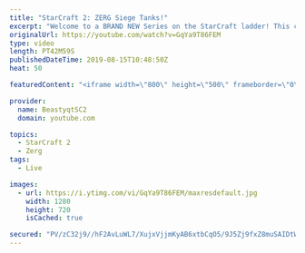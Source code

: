 ```yaml
---
title: "StarCraft 2: ZERG Siege Tanks!"
excerpt: "Welcome to a BRAND NEW Series on the StarCraft ladder! This challenege is called \"Infestors to GM,\" where I play Mass Infestors and try to get to Grandmaster! I am allowing myself to make Queens as well, but other than that, the gameplan is INFESTORS!!!  When you play against Terran with Mass Infestors,"
originalUrl: https://youtube.com/watch?v=GqYa9T86FEM
type: video
length: PT42M59S
publishedDateTime: 2019-08-15T10:48:50Z
heat: 50

featuredContent: "<iframe width=\"800\" height=\"500\" frameborder=\"0\" src=\"https://www.youtube.com/embed/GqYa9T86FEM\" allow=\"accelerometer; autoplay; encrypted-media; gyroscope; picture-in-picture\" allowfullscreen></iframe>"

provider:
  name: BeastyqtSC2
  domain: youtube.com

topics:
  - StarCraft 2
  - Zerg
tags:
  - Live

images:
  - url: https://i.ytimg.com/vi/GqYa9T86FEM/maxresdefault.jpg
    width: 1280
    height: 720
    isCached: true

secured: "PV/zC32j9//hF2AvLuWL7/XujxVjjmKyAB6xtbCqO5/9J5Zj9fxZ8muSAIDtWjBKNwCyLAUoqbEKOvFEpEaHoGRTTgKQr2eO4OATLBzYEg4QMTcGY1xyRrrmq05Ht1f9vuxsUWWkB6E2+Zt2vE17pyqCb1vnWCHJ+e8h7wrsaWdWFjxOfBF46wLRejpvVDCkDrmdsZ/WRQNs1krKFX4GO1Msyke6KLKpnxuTVc/r+gS4Gp1C6xIZu6RQX3jFJCfXkHpOdlY9FylkHBNiqWAx4/1OW/mzwtykJ8Sx7GLsjxP5SbyuPl6OMMgbsDyd8eFCHcqJszfnQGfNjgNrtwvciul+gQflE+Hx8ifJblMWoWWFNZTfV03x/JzCwBE/5maHIlpfEEAXzsilcWJvkCr0YpXCXYFn9RvwQuMkAHyvLfs=;zupL8GJ4Rl2pukh7yWJs2g=="
---
```


